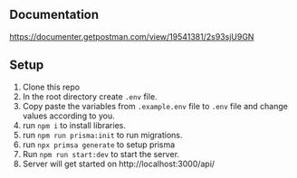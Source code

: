 ## Documentation

https://documenter.getpostman.com/view/19541381/2s93sjU9GN

## Setup

1. Clone this repo
2. In the root directory create `.env` file.
3. Copy paste the variables from `.example.env` file to `.env` file and change values according to you.
4. run `npm i` to install libraries.
5. run `npm run prisma:init` to run migrations.
6. run `npx primsa generate` to setup prisma
7. Run `npm run start:dev` to start the server.
8. Server will get started on http://localhost:3000/api/
